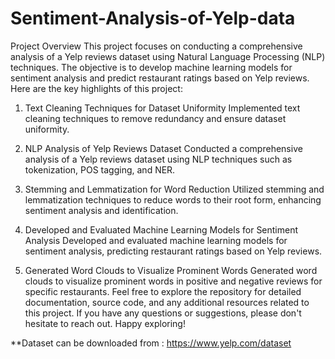 # Sentiment-Analysis-of-Yelp-data

Project Overview
This project focuses on conducting a comprehensive analysis of a Yelp reviews dataset using Natural Language Processing (NLP) techniques. The objective is to develop machine learning models for sentiment analysis and predict restaurant ratings based on Yelp reviews. Here are the key highlights of this project:

1. Text Cleaning Techniques for Dataset Uniformity
Implemented text cleaning techniques to remove redundancy and ensure dataset uniformity.

2. NLP Analysis of Yelp Reviews Dataset
Conducted a comprehensive analysis of a Yelp reviews dataset using NLP techniques such as tokenization, POS tagging, and NER.

3. Stemming and Lemmatization for Word Reduction
Utilized stemming and lemmatization techniques to reduce words to their root form, enhancing sentiment analysis and identification.

4. Developed and Evaluated Machine Learning Models for Sentiment Analysis
Developed and evaluated machine learning models for sentiment analysis, predicting restaurant ratings based on Yelp reviews.

5. Generated Word Clouds to Visualize Prominent Words
Generated word clouds to visualize prominent words in positive and negative reviews for specific restaurants.
Feel free to explore the repository for detailed documentation, source code, and any additional resources related to this project. If you have any questions or suggestions, please don't hesitate to reach out. Happy exploring!

**Dataset can be downloaded from : https://www.yelp.com/dataset
